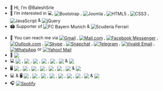 - 👋 Hi, I’m @BaleshSrle
- 👀 I’m interested in 💻, <img src="https://img.shields.io/badge/Bootstrap-7952b3?logo=bootstrap&logoSize=auto&logoColor=white&labelColor=555555" alt="Bootstrap" style="vertical-align: middle;"> , <img src="https://img.shields.io/badge/Joomla-5091cd?logo=joomla&logoColor=white&labelColor=555555" alt="Joomla" style="vertical-align: middle;"> , <img src="https://img.shields.io/badge/HTML5-e34f26?logo=html5&logoColor=white&labelColor=555555" alt="HTML5" style="vertical-align: middle;"> , <img src="https://img.shields.io/badge/CSS3-1572b6?logo=css3&logoColor=white&labelColor=555555" alt="CSS3" style="vertical-align: middle;"> , <img src="https://img.shields.io/badge/JavaScript-f7df1e?logo=javascript&logoColor=white&labelColor=555555" alt="JavaScript" style="vertical-align: middle;"> & <img src="https://img.shields.io/badge/jQuery-0769ad?logo=jquery&logoSize=auto&logoColor=white&labelColor=555555" alt="jQuery" style="vertical-align: middle;">
- :stadium: Supporter of <img src="https://badges.aleen42.com/src/bayern_munchen.svg" alt="FC Bayern Munich" style="vertical-align: middle;"> & <img src="https://badges.aleen42.com/src/ferrari.svg" alt="Scuderia Ferrari" style="vertical-align: middle;">
<!-- - :briefcase: I'm currently working as Quality Assurance Manual Tester for one IT company from Banja Luka -->
- :e-mail: You can reach me via [<img src="https://img.shields.io/badge/Gmail-ea4335?&logo=gmail&logoSize=auto&logoColor=white&labelColor=555555" alt="Gmail" style="vertical-align: middle;">](mailto:srdjan.b269&#64;gmail.com,srle.balesh.qatester&#64;gmail.com) , [<img src="https://img.shields.io/badge/mail.com-004788?&logo=maildotcom&logoColor=white&labelColor=555555" alt="Mail.com" style="vertical-align: middle;">](mailto:srdjan.baleshevich&#64;engineer.com) , [<img src="https://img.shields.io/badge/Messenger-00b2ff?&logo=messenger&logoColor=white&labelColor=555555" alt="Facebook Messenger" style="vertical-align: middle;">](https://m.me/srdjan.balesevic) , [<img src="https://img.shields.io/badge/Hotmail/Outlook-0078d4" alt="Outlook.com" style="vertical-align: middle;">](mailto:srdjan.balesevic&#64;hotmail.com) , [<img src="https://img.shields.io/badge/Skype-00aff0" alt="Skype" style="vertical-align: middle;">](skype:srdjan.baleshevich?call) , [<img src="https://img.shields.io/badge/Snapchat-fffc00?&logo=snapchat&logoSize=auto&logoColor=white&labelColor=555555" alt="Snapchat" style="vertical-align: middle;">](https://www.snapchat.com/add/baleshsrle?locale=sr-Latn-BA) , [<img src="https://img.shields.io/badge/Telegram-26a5e4?&logo=telegram&logoColor=white&labelColor=555555" alt="Telegram" style="vertical-align: middle;">](https://baleshsrle.t.me/) , [<img src="https://img.shields.io/badge/Vivaldi_Email-ef3939?&logo=vivaldi&&logoColor=white&labelColor=555555" alt="Vivaldi Email" style="vertical-align: middle;">](mailto:baleshsrle&#64;vivaldi.net) , [<img src="https://img.shields.io/badge/WhatsApp-25d366?&logo=whatsapp&logoColor=white&labelColor=555555" alt="WhatsApp" style="vertical-align: middle;">](https://wa.me/38766340286) or [<img src="https://img.shields.io/badge/Yahoo!_Mail-6001d2" alt="Yahoo! Mail" style="vertical-align: middle;">](mailto:srdjan.balesevic&#64;yahoo.com)
- :car: <img src="https://img.shields.io/badge/Golf_Typ19E_1.6_TD_CL_(1991)-151f5d?logo=volkswagen&logoSize=auto&logoColor=white&labelColor=555555" style="vertical-align: middle;">
- :computer: <img src="https://img.shields.io/badge/Fujitsu-Lifebook_S751-ff0000?logo=fujitsu&logoSize=auto&logoColor=white&labelColor=555555" style="vertical-align: middle;"> , <img src="https://img.shields.io/badge/Core_i5_2nd-0071c5?logo=intel&logoSize=auto&logoColor=white&labelColor=555555" style="vertical-align: middle;"> , <img src="https://img.shields.io/badge/8GB_DDR3_1333MHz_SODIMM-1428a0?logo=samsung&logoSize=auto&logoColor=white&labelColor=555555" style="vertical-align: middle;"> , <img src="https://img.shields.io/badge/Kingston-A400_240GB_SSD-000000?&logo=kingstontechnology&logoColor=white&labelColor=555555" style="vertical-align: middle;"> , <img src="https://img.shields.io/badge/Seagate-Momentus_ST9320423AS_320GB_SATA_HDD-6ebe49?logo=seagate&logoSize=auto&logoColor=white&labelColor=555555" style="vertical-align: middle;"> , <img src="https://img.shields.io/badge/Gembird-4--port_USB2.0_Hub_UHB--U2P4--04-df0024?labelColor=555555" style="vertical-align: middle;"> & <img src="https://img.shields.io/badge/Windows_10_Pro_64--bit_22H2-0078d6" style="vertical-align: middle;">
- :desktop_computer: <img src="https://img.shields.io/badge/HP-Compaq_dc7100_SFF-0096d6?logo=hp&logoColor=white&labelColor=555555" style="vertical-align: middle;"> , <img src="https://img.shields.io/badge/Celeron_330-0071c5?logo=intel&logoSize=auto&logoColor=white&labelColor=555555" style="vertical-align: middle;"> , <img src="https://img.shields.io/badge/Transcend-4GB_DDR_133MHz-8f0014?labelColor=555555" style="vertical-align: middle;"> , <img src="https://img.shields.io/badge/Kingston-A400_120GB_SSD-000000?&logo=kingstontechnology&logoColor=white&labelColor=555555" style="vertical-align: middle;"> , <img src="https://img.shields.io/badge/Western_Digital-320GB_SATA_HDD-000000?&logo=westerndigital&logoSize=auto&logoColor=white&labelColor=555555" style="vertical-align: middle;"> , <img src="https://img.shields.io/badge/Genius-SP--HF160_Wooden_Stereo_Speakers-e7161a?labelColor=555555" style="vertical-align: middle;"> , <img src="https://img.shields.io/badge/Acme-USB_Hub_HB510--USB2.0-fb4e00?labelColor=555555" style="vertical-align: middle;"> & <img src="https://img.shields.io/badge/Windows_7_Ultimate_32--bit_SP1-003399" style="vertical-align: middle;">
- :computer: & :desktop_computer: <img src="https://img.shields.io/badge/Fujitsu-B23T--6_LED-ff0000?logo=fujitsu&logoSize=auto&logoColor=white&labelColor=555555" style="vertical-align: middle;"> , <img src="https://img.shields.io/badge/MultiSync_LCD1570NX-1414a0?logo=nec&logoSize=auto&logoColor=white&labelColor=555555" style="vertical-align: middle;"> , <img src="https://img.shields.io/badge/Canyon-Foldable_Headphones_HP--2-e82726?labelColor=555555" style="vertical-align: middle;"><!-- , <img src="https://img.shields.io/badge/Logitech-Wedcam_C210-00b8fc?logo=logitech&logoSize=auto&logoColor=white&labelColor=555555" style="vertical-align: middle;">--> , <img src="https://img.shields.io/badge/Logitech-H540_USB_Computer_Headset-00b8fc?logo=logitech&logoSize=auto&logoColor=white&labelColor=555555" style="vertical-align: middle;"> , <img src="https://img.shields.io/badge/Gembird-4_port_USB2.0_Switching_Hub-df0024?labelColor=555555" style="vertical-align: middle;"> , <img src="https://img.shields.io/badge/Gembird-External_USB_DVD_drive-df0024?labelColor=555555" style="vertical-align: middle;"> , <img src="https://img.shields.io/badge/Apacer-AS350_128GB_SSD-008c7d?labelColor=555555" style="vertical-align: middle;"> , <img src="https://img.shields.io/badge/LogiLink-USB_3.0_to_SATA_Adapter-0069ad?labelColor=555555" style="vertical-align: middle;"> & <img src="https://img.shields.io/badge/hama-%22Cortino%22_Wireless_Keyboard/Mouse_set_QWERTZ_sr--Latn-f04137?labelColor=555555" style="vertical-align: middle;">
- :headphones: [<img src="https://img.shields.io/badge/Spotify-1db954?style=for-the-badge&logo=spotify&logoColor=white" alt="Spotify" style="vertical-align: middle;">](https://open.spotify.com/playlist/4BrQZrWvXRTgXU2KP5ITYp?si=5d03048ffb8e4599)

<!-- ![Anurag's GitHub stats](https://github-readme-stats.vercel.app/api?username=baleshsrle&show_icons=true&theme=transparent) -->
<!-- [![Readme Card](https://github-readme-stats.vercel.app/api/pin/?username=baleshsrle&repo=misc)](https://github.com/anuraghazra/github-readme-stats&theme=transparent) -->

<!---
BaleshSrle/BaleshSrle is a ✨ special ✨ repository because its `README.md` (this file) appears on your GitHub profile.
You can click the Preview link to take a look at your changes.
--->
<!--- - 🌱 I’m currently learning ...
- 💞️ I’m looking to collaborate on ... --->
